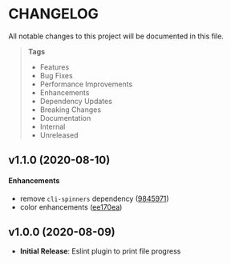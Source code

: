 # CHANGELOG

All notable changes to this project will be documented in this file.

> **Tags**
>
> - Features
> - Bug Fixes
> - Performance Improvements
> - Enhancements
> - Dependency Updates
> - Breaking Changes
> - Documentation
> - Internal
> - Unreleased

## v1.1.0 (2020-08-10)

#### Enhancements

- remove `cli-spinners` dependency ([9845971](https://github.com/sibiraj-s/eslint-plugin-file-progress/commit/9845971))
- color enhancements ([ee170ea](https://github.com/sibiraj-s/eslint-plugin-file-progress/commit/ee170ea))

## v1.0.0 (2020-08-09)

- **Initial Release**: Eslint plugin to print file progress
